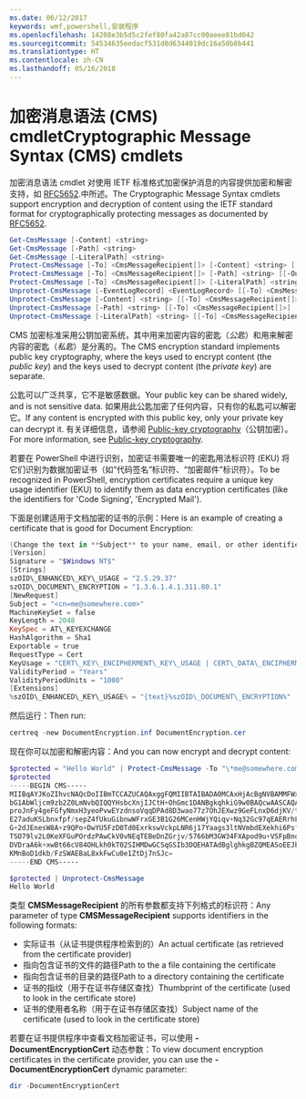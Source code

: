 ```yaml
---
ms.date: 06/12/2017
keywords: wmf,powershell,安装程序
ms.openlocfilehash: 14208e3b5d5c2fef80fa42a87cc00aeee81bd042
ms.sourcegitcommit: 54534635eedacf531d8d6344019dc16a50b8b441
ms.translationtype: HT
ms.contentlocale: zh-CN
ms.lasthandoff: 05/16/2018
---
```

# <a name="cryptographic-message-syntax-cms-cmdlets"></a><span data-ttu-id="59975-102">加密消息语法 (CMS) cmdlet</span><span class="sxs-lookup"><span data-stu-id="59975-102">Cryptographic Message Syntax (CMS) cmdlets</span></span>

<span data-ttu-id="59975-103">加密消息语法 cmdlet 对使用 IETF 标准格式加密保护消息的内容提供加密和解密支持，如 [RFC5652](https://tools.ietf.org/html/rfc5652).中所述。</span><span class="sxs-lookup"><span data-stu-id="59975-103">The Cryptographic Message Syntax cmdlets support encryption and decryption of content using the IETF standard format for cryptographically protecting messages as documented by [RFC5652](https://tools.ietf.org/html/rfc5652).</span></span>

```powershell
Get-CmsMessage [-Content] <string>
Get-CmsMessage [-Path] <string>
Get-CmsMessage [-LiteralPath] <string>
Protect-CmsMessage [-To] <CmsMessageRecipient[]> [-Content] <string> [[-OutFile] <string>]
Protect-CmsMessage [-To] <CmsMessageRecipient[]> [-Path] <string> [[-OutFile] <string>]
Protect-CmsMessage [-To] <CmsMessageRecipient[]> [-LiteralPath] <string> [[-OutFile] <string>]
Unprotect-CmsMessage [-EventLogRecord] <EventLogRecord> [[-To] <CmsMessageRecipient[]>] [-IncludeContext]
Unprotect-CmsMessage [-Content] <string> [[-To] <CmsMessageRecipient[]>] [-IncludeContext]
Unprotect-CmsMessage [-Path] <string> [[-To] <CmsMessageRecipient[]>] [-IncludeContext]
Unprotect-CmsMessage [-LiteralPath] <string> [[-To] <CmsMessageRecipient[]>] [-IncludeContext]
```

<span data-ttu-id="59975-104">CMS 加密标准采用公钥加密系统，其中用来加密内容的密匙（*公匙*）和用来解密内容的密匙（*私匙*）是分离的。</span><span class="sxs-lookup"><span data-stu-id="59975-104">The CMS encryption standard implements public key cryptography, where the keys used to encrypt content (the *public key*) and the keys used to decrypt content (the *private key*) are separate.</span></span>

<span data-ttu-id="59975-105">公匙可以广泛共享，它不是敏感数据。</span><span class="sxs-lookup"><span data-stu-id="59975-105">Your public key can be shared widely, and is not sensitive data.</span></span> <span data-ttu-id="59975-106">如果用此公匙加密了任何内容，只有你的私匙可以解密它。</span><span class="sxs-lookup"><span data-stu-id="59975-106">If any content is encrypted with this public key, only your private key can decrypt it.</span></span> <span data-ttu-id="59975-107">有关详细信息，请参阅 [Public-key cryptography](https://en.wikipedia.org/wiki/Public-key_cryptography)（公钥加密）。</span><span class="sxs-lookup"><span data-stu-id="59975-107">For more information, see [Public-key cryptography](https://en.wikipedia.org/wiki/Public-key_cryptography).</span></span>

<span data-ttu-id="59975-108">若要在 PowerShell 中进行识别，加密证书需要唯一的密匙用法标识符 (EKU) 将它们识别为数据加密证书（如“代码签名”标识符、“加密邮件”标识符）。</span><span class="sxs-lookup"><span data-stu-id="59975-108">To be recognized in PowerShell, encryption certificates require a unique key usage identifier (EKU) to identify them as data encryption certificates (like the identifiers for 'Code Signing', 'Encrypted Mail').</span></span>

<span data-ttu-id="59975-109">下面是创建适用于文档加密的证书的示例：</span><span class="sxs-lookup"><span data-stu-id="59975-109">Here is an example of creating a certificate that is good for Document Encryption:</span></span>

```powershell
(Change the text in **Subject** to your name, email, or other identifier), and put in a file (i.e.: DocumentEncryption.inf):
[Version]
Signature = "$Windows NT$"
[Strings]
szOID\_ENHANCED\_KEY\_USAGE = "2.5.29.37"
szOID\_DOCUMENT\_ENCRYPTION = "1.3.6.1.4.1.311.80.1"
[NewRequest]
Subject = "<cn=me@somewhere.com>"
MachineKeySet = false
KeyLength = 2048
KeySpec = AT\_KEYEXCHANGE
HashAlgorithm = Sha1
Exportable = true
RequestType = Cert
KeyUsage = "CERT\_KEY\_ENCIPHERMENT\_KEY\_USAGE | CERT\_DATA\_ENCIPHERMENT\_KEY\_USAGE"
ValidityPeriod = "Years"
ValidityPeriodUnits = "1000"
[Extensions]
%szOID\_ENHANCED\_KEY\_USAGE% = "{text}%szOID\_DOCUMENT\_ENCRYPTION%"
```

<span data-ttu-id="59975-110">然后运行：</span><span class="sxs-lookup"><span data-stu-id="59975-110">Then run:</span></span>
```powershell
certreq -new DocumentEncryption.inf DocumentEncryption.cer
```

<span data-ttu-id="59975-111">现在你可以加密和解密内容：</span><span class="sxs-lookup"><span data-stu-id="59975-111">And you can now encrypt and decrypt content:</span></span>

```powershell
$protected = "Hello World" | Protect-CmsMessage -To "\*me@somewhere.com\*[](mailto:*leeholm@microsoft.com*)"
$protected
-----BEGIN CMS-----
MIIBqAYJKoZIhvcNAQcDoIIBmTCCAZUCAQAxggFQMIIBTAIBADA0MCAxHjAcBgNVBAMMFWxlZWhv
bG1AbWljcm9zb2Z0LmNvbQIQQYHsbcXnjIJCtH+OhGmc1DANBgkqhkiG9w0BAQcwAASCAQAnkFHM
proJnFy4geFGfyNmxH3yeoPvwEYzdnsoVqqDPAd8D3wao77z7OhJEXwz9GeFLnxD6djKV/tF4PxR
E27aduKSLbnxfpf/sepZ4fUkuGibnwWFrxGE3B1G26MCenHWjYQiqv+Nq32Gc97qEAERrhLv6S4R
G+2dJEnesW8A+z9QPo+DwYU5FzD0Td0ExrkswVckpLNR6j17Yaags3ltNVmbdEXekhi6Psf2MLMP
TSO79lv2L0KeXFGuPOrdzPAwCkV0vNEqTEBeDnZGrjv/5766bM3GW34FXApod9u+VSFpBnqVOCBA
DVDraA6k+xwBt66cV84OHLkh0kT02SIHMDwGCSqGSIb3DQEHATAdBglghkgBZQMEASoEEJbJaiRl
KMnBoD1dkb/FzSWAEBaL8xkFwCu0e1ZtDj7nSJc=
-----END CMS-----

$protected | Unprotect-CmsMessage
Hello World
```

<span data-ttu-id="59975-112">类型 **CMSMessageRecipient** 的所有参数都支持下列格式的标识符：</span><span class="sxs-lookup"><span data-stu-id="59975-112">Any parameter of type **CMSMessageRecipient** supports identifiers in the following formats:</span></span>
- <span data-ttu-id="59975-113">实际证书（从证书提供程序检索到的）</span><span class="sxs-lookup"><span data-stu-id="59975-113">An actual certificate (as retrieved from the certificate provider)</span></span>
- <span data-ttu-id="59975-114">指向包含证书的文件的路径</span><span class="sxs-lookup"><span data-stu-id="59975-114">Path to the a file containing the certificate</span></span>
- <span data-ttu-id="59975-115">指向包含证书的目录的路径</span><span class="sxs-lookup"><span data-stu-id="59975-115">Path to a directory containing the certificate</span></span>
- <span data-ttu-id="59975-116">证书的指纹（用于在证书存储区查找）</span><span class="sxs-lookup"><span data-stu-id="59975-116">Thumbprint of the certificate (used to look in the certificate store)</span></span>
- <span data-ttu-id="59975-117">证书的使用者名称（用于在证书存储区查找）</span><span class="sxs-lookup"><span data-stu-id="59975-117">Subject name of the certificate (used to look in the certificate store)</span></span>

<span data-ttu-id="59975-118">若要在证书提供程序中查看文档加密证书，可以使用 **-DocumentEncryptionCert** 动态参数：</span><span class="sxs-lookup"><span data-stu-id="59975-118">To view document encryption certificates in the certificate provider, you can use the **-DocumentEncryptionCert** dynamic parameter:</span></span>

```powershell
dir -DocumentEncryptionCert
```
